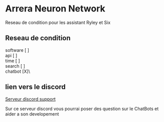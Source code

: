 # Arrera Neuron Network
Reseau de condition pour les assistant Ryley et Six 

## Reseau de condition

software [ ]\
api [ ]\
time [ ]\
search [ ]\
chatbot [X]\

## lien vers le discord 

[Serveur discord support](https://discord.gg/hFxxUtdk8Y)

Sur ce serveur discord vous pourrai poser des question sur le ChatBots et aider a son developement
